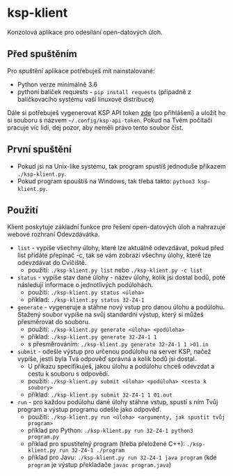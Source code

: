 # ksp-klient

Konzolová aplikace pro odesílání open-datových úloh.

## Před spuštěním

Pro spuštění aplikace potřebuješ mít nainstalované:
* Python verze minimálně 3.6
* pythoní balíček requests - `pip install requests` (případně z balíčkovacího
  systému vaší linuxové distribuce)

Dále si potřebuješ vygenerovat KSP API token [zde](https://ksp.mff.cuni.cz/auth/apitoken.cgi) (po přihlášení)
a uložit ho si souboru s názvem `~/.config/ksp-api-token`. Pokud na Tvém počítači pracuje víc lidí,
dej pozor, aby neměli právo tento soubor číst.

## První spuštění

* Pokud jsi na Unix-like systému, tak program spustíš jednoduše
  příkazem `./ksp-klient.py`.
* Pokud program spouštíš na Windows, tak třeba takto:
  `python3 ksp-klient.py`.

## Použití

Klient poskytuje základní funkce pro řešení open-datových úloh
a nahrazuje webové rozhraní Odevzdávátka.

* `list` - vypíše všechny úlohy, které lze aktuálně odevzdávat,
  pokud před list přidáte přepínač -c, tak se vám zobrazí všechny
  úlohy, které lze odevzdávat do Cvičiště.
    * použití: `./ksp-klient.py list` nebo `./ksp-klient.py -c list`
* `status` - vypíše stav dané úlohy - název úlohy, kolik jsi dostal bodů,
  poté následují informace o jednotlivých podúlohách.
    * použití: `./ksp-klient.py status <úloha> `
    * příklad: `./ksp-klient.py status 32-Z4-1`
* `generate` - vygeneruje a stáhne nový vstup pro danou úlohu
  a podúlohu. Stažený soubor vypíše na svůj standardní výstup,
  který si můžeš přesměrovat do souboru.
    * použití: `./ksp-klient.py generate <úloha> <podúloha>`
    * příklad: `./ksp-klient.py generate 32-Z4-1 1`
    * s přesměrováním: `./ksp-klient.py generate 32-Z4-1 1 >01.in`
* `submit` - odešle výstup pro určenou podúlohu na server KSP, načež vypíše,
  jestli byla Tvá odpověď správná a kolik bodů jsi dostal.
    * U příkazu specifikuješ, jakou úlohu a podúlohu chceš odevzdat
      a cestu k souboru s odpovědí.
    * použití: `./ksp-klient.py submit <úloha> <podúloha> <cesta k soubory>`
    * příklad: `./ksp-klient.py submit 32-Z4-1 1 01.out`
* `run` - pro každou podúlohu dané úlohy stáhne vstup, spustí s ním Tvůj program
  a výstup programu odešle jako odpověď.
    * použití: `./ksp-klient.py run <úloha> <argumenty, jak spustit tvůj program>`
    * příklad pro Python: `./ksp-klient.py run 32-Z4-1 python3 program.py`
    * příklad pro spustitelný program (třeba přeložené C++): `./ksp-klient.py run 32-Z4-1 ./program`
    * příklad pro Javu: `./ksp-klient.py run 32-Z4-1 java program` (kde `program` je výstup
      překladače `javac program.java`)
